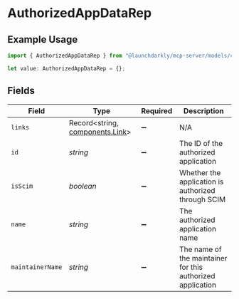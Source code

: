 # AuthorizedAppDataRep

## Example Usage

```typescript
import { AuthorizedAppDataRep } from "@launchdarkly/mcp-server/models/components";

let value: AuthorizedAppDataRep = {};
```

## Fields

| Field                                                              | Type                                                               | Required                                                           | Description                                                        |
| ------------------------------------------------------------------ | ------------------------------------------------------------------ | ------------------------------------------------------------------ | ------------------------------------------------------------------ |
| `links`                                                            | Record<string, [components.Link](../../models/components/link.md)> | :heavy_minus_sign:                                                 | N/A                                                                |
| `id`                                                               | *string*                                                           | :heavy_minus_sign:                                                 | The ID of the authorized application                               |
| `isScim`                                                           | *boolean*                                                          | :heavy_minus_sign:                                                 | Whether the application is authorized through SCIM                 |
| `name`                                                             | *string*                                                           | :heavy_minus_sign:                                                 | The authorized application name                                    |
| `maintainerName`                                                   | *string*                                                           | :heavy_minus_sign:                                                 | The name of the maintainer for this authorized application         |